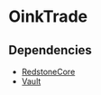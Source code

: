 # OinkTrade

## Dependencies
- [RedstoneCore](https://github.com/RedstoneTek/RedstoneCore)
- [Vault](https://github.com/MilkBowl/Vault)